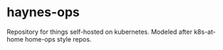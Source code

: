 # haynes-ops
Repository for things self-hosted on kubernetes. Modeled after k8s-at-home home-ops style repos.
